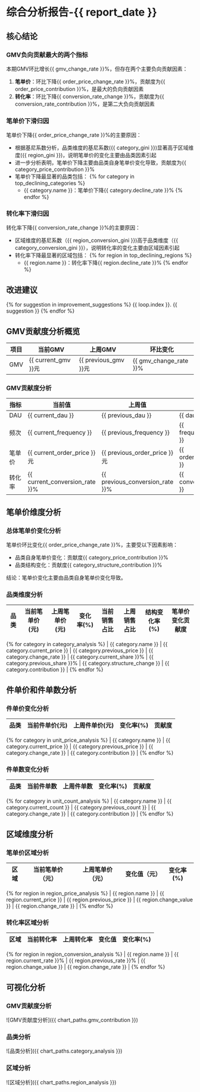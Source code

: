 # 综合分析报告-{{ report_date }}

## 核心结论

### GMV负向贡献最大的两个指标

本期GMV环比增长{{ gmv_change_rate }}%，但存在两个主要负向贡献因素：

1. **笔单价**：环比下降{{ order_price_change_rate }}%，贡献度为{{ order_price_contribution }}%，是最大的负向贡献因素
2. **转化率**：环比下降{{ conversion_rate_change }}%，贡献度为{{ conversion_rate_contribution }}%，是第二大负向贡献因素

### 笔单价下滑归因

笔单价下降{{ order_price_change_rate }}%的主要原因：

- 根据基尼系数分析，品类维度的基尼系数({{ category_gini }})显著高于区域维度({{ region_gini }})，说明笔单价的变化主要由品类因素引起
- 进一步分析表明，笔单价下降主要由品类自身笔单价变化导致，贡献度为{{ category_price_contribution }}%
- 笔单价下降最显著的品类包括：
  {% for category in top_declining_categories %}
  - {{ category.name }}：笔单价下降{{ category.decline_rate }}%
  {% endfor %}

### 转化率下滑归因

转化率下降{{ conversion_rate_change }}%的主要原因：

- 区域维度的基尼系数（{{ region_conversion_gini }})高于品类维度（{{ category_conversion_gini }}），说明转化率的变化主要由区域因素引起
- 转化率下降最显著的区域包括：
  {% for region in top_declining_regions %}
  - {{ region.name }}：转化率下降{{ region.decline_rate }}%
  {% endfor %}

## 改进建议

{% for suggestion in improvement_suggestions %}
{{ loop.index }}. {{ suggestion }}
{% endfor %}

## GMV贡献度分析概览

| 项目 | 当前GMV | 上周GMV | 环比变化 |
|------|----------|---------|----------|
| GMV  | {{ current_gmv }}元 | {{ previous_gmv }}元 | {{ gmv_change_rate }}%    |

### GMV贡献度分析

| 指标 | 当前值   | 上周值  | 变化率(%) | 贡献度(%) |
|------|----------|---------|-----------|-----------|
| DAU  | {{ current_dau }}  | {{ previous_dau }} | {{ dau_change_rate }}     | {{ dau_contribution }}   |
| 频次 | {{ current_frequency }}     | {{ previous_frequency }}    | {{ frequency_change_rate }}     | {{ frequency_contribution }}    |
| 笔单价 | {{ current_order_price }}元 | {{ previous_order_price }}元 | {{ order_price_change_rate }}     | {{ order_price_contribution }}    |
| 转化率 | {{ current_conversion_rate }}%    | {{ previous_conversion_rate }}%  | {{ conversion_rate_change }}     | {{ conversion_rate_contribution }}    |

## 笔单价维度分析

### 总体笔单价变化分析

笔单价环比变化{{ order_price_change_rate }}%，主要受以下因素影响：

- 品类自身笔单价变化：贡献度{{ category_price_contribution }}%
- 品类结构变化：贡献度{{ category_structure_contribution }}%

结论：笔单价变化主要由品类自身笔单价变化导致。

### 品类维度分析

| 品类   | 当前笔单价(元) | 上周笔单价(元) | 变化率(%) | 当前销售占比 | 上周销售占比 | 结构变化率(%) | 笔单价变化贡献度 |
|--------|----------------|----------------|-----------|--------------|--------------|---------------|------------------|
{% for category in category_analysis %}
| {{ category.name }}   | {{ category.current_price }}          | {{ category.previous_price }}          | {{ category.change_rate }}     | {{ category.current_share }}%       | {{ category.previous_share }}%       | {{ category.structure_change }}        | {{ category.contribution }}            |
{% endfor %}

## 件单价和件单数分析

### 件单价变化分析

| 品类   | 当前件单价(元) | 上周件单价(元) | 变化率(%) | 贡献度 |
|--------|----------------|----------------|-----------|--------|
{% for category in unit_price_analysis %}
| {{ category.name }}   | {{ category.current_price }}          | {{ category.previous_price }}          | {{ category.change_rate }}     | {{ category.contribution }}  |
{% endfor %}

### 件单数变化分析

| 品类   | 当前件单数 | 上周件单数 | 变化率(%) | 贡献度 |
|--------|------------|------------|-----------|--------|
{% for category in unit_count_analysis %}
| {{ category.name }}   | {{ category.current_count }}       | {{ category.previous_count }}       | {{ category.change_rate }}     | {{ category.contribution }}  |
{% endfor %}

## 区域维度分析

### 笔单价区域分析

| 区域     | 当前笔单价（元） | 上周笔单价（元） | 变化值（元） | 变化率(%) |
|----------|------------------|------------------|--------------|-----------|
{% for region in region_price_analysis %}
| {{ region.name }}     | {{ region.current_price }}            | {{ region.previous_price }}            | {{ region.change_value }}        | {{ region.change_rate }}     |
{% endfor %}

### 转化率区域分析

| 区域     | 当前转化率 | 上周转化率 | 变化值 | 变化率(%) |
|----------|------------|------------|--------|-----------|
{% for region in region_conversion_analysis %}
| {{ region.name }}     | {{ region.current_rate }}%      | {{ region.previous_rate }}%      | {{ region.change_value }}  | {{ region.change_rate }}    |
{% endfor %}

## 可视化分析

### GMV贡献度分析
![GMV贡献度分析]({{ chart_paths.gmv_contribution }})

### 品类分析
![品类分析]({{ chart_paths.category_analysis }})

### 区域分析
![区域分析]({{ chart_paths.region_analysis }}) 